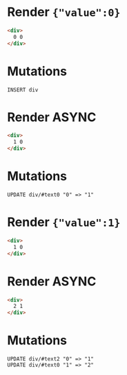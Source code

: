 # Render `{"value":0}`

```html
<div>
  0 0
</div>
```

# Mutations
```
INSERT div
```

# Render ASYNC
```html
<div>
  1 0
</div>
```

# Mutations
```
UPDATE div/#text0 "0" => "1"
```

# Render `{"value":1}`

```html
<div>
  1 0
</div>
```


# Render ASYNC
```html
<div>
  2 1
</div>
```

# Mutations
```
UPDATE div/#text2 "0" => "1"
UPDATE div/#text0 "1" => "2"
```